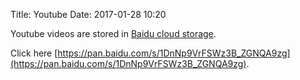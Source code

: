 Title: Youtube
Date: 2017-01-28 10:20

Youtube videos are stored in [Baidu cloud storage](https://pan.baidu.com/s/1DnNp9VrFSWz3B_ZGNQA9zg).

Click here [https://pan.baidu.com/s/1DnNp9VrFSWz3B_ZGNQA9zg](https://pan.baidu.com/s/1DnNp9VrFSWz3B_ZGNQA9zg).
